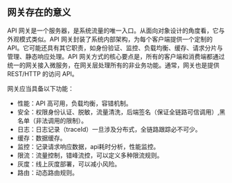 ## 网关存在的意义

API 网关是一个服务器，是系统流量的唯一入口。从面向对象设计的角度看，它与外观模式类似。API 网关封装了系统内部架构，为每个客户端提供一个定制的
API。它可能还具有其它职责，如身份验证、监控、负载均衡、缓存、请求分片与管理、静态响应处理。API
网关方式的核心要点是，所有的客户端和消费端都通过统一的网关接入微服务，在网关层处理所有的非业务功能。通常，网关也是提供
REST/HTTP 的访问 API。

网关应当具备以下功能：

* 性能：API 高可用，负载均衡，容错机制。
* 安全：权限身份认证、脱敏，流量清洗，后端签名（保证全链路可信调用）,黑名单（非法调用的限制）。
* 日志：日志记录（traceId）一旦涉及分布式，全链路跟踪必不可少。
* 缓存：数据缓存。
* 监控：记录请求响应数据，api耗时分析，性能监控。
* 限流：流量控制，错峰流控，可以定义多种限流规则。
* 灰度：线上灰度部署，可以减小风险。
* 路由：动态路由规则。
